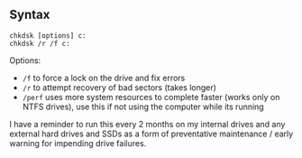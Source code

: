 

## Syntax

```
chkdsk [options] c:
chkdsk /r /f c:
```

Options: 

* `/f` to force a lock on the drive and fix errors
* `/r` to attempt recovery of bad sectors (takes longer)
* `/perf` uses more system resources to complete faster (works only on NTFS drives), use this if not using the computer while its running


I have a reminder to run this every 2 months on my internal drives and any external hard drives and SSDs as a form of preventative maintenance / early warning for impending drive failures.

